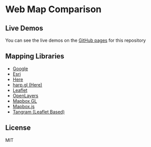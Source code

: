 # Web Map Comparison

## Live Demos

You can see the live demos on the [GitHub pages](https://jamesmilneruk.github.io/web-mapping-libraries/) for this repository

## Mapping Libraries

* [Google](google/index.html)
* [Esri](esri/index.html)
* [Here](here/index.html)
* [harp.gl (Here)](harp-gl/index.html)
* [Leaflet](leaflet/index.html)
* [OpenLayers](leaflet/index.html)
* [Mapbox GL](mapbox-gl/index.html)
* [Mapbox.js](mapbox-js/index.html)
* [Tangram (Leaflet Based)](tangram/index.html)

## License

MIT